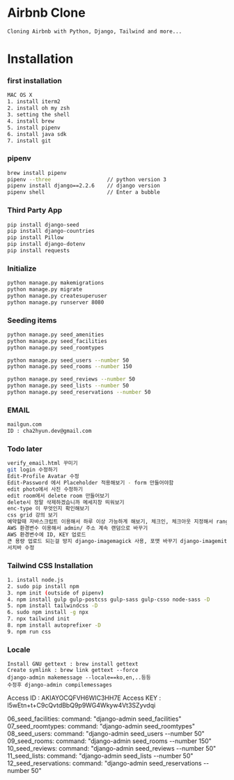# Airbnb Clone

```
Cloning Airbnb with Python, Django, Tailwind and more...
```

# Installation

### first installation

```bash
MAC OS X
1. install iterm2
2. install oh my zsh
3. setting the shell
4. install brew
5. install pipenv
6. install java sdk
7. install git

```

### pipenv

```bash
brew install pipenv
pipenv --three                  // python version 3
pipenv install django==2.2.6    // django version
pipenv shell                    // Enter a bubble
```

### Third Party App

```bash
pip install django-seed
pip install django-countries
pip install Pillow
pip install django-dotenv
pip install requests
```

### Initialize

```bash
python manage.py makemigrations
python manage.py migrate
python manage.py createsuperuser
python manage.py runserver 8080
```

### Seeding items

```bash
python manage.py seed_amenities
python manage.py seed_facilities
python manage.py seed_roomtypes
```

```bash
python manage.py seed_users --number 50
python manage.py seed_rooms --number 150
```

```bash
python manage.py seed_reviews --number 50
python manage.py seed_lists --number 50
python manage.py seed_reservations --number 50
```

### EMAIL

```bash
mailgun.com
ID : cha2hyun.dev@gmail.com
```

### Todo later

```bash
verify_email.html 꾸미기
git login 수정하기
Edit-Profile Avatar 수정
Edit-Password 에서 Placeholder 적용해보기 - form 만들어야함
edit photo에서 사진 수정하기
edit room에서 delete room 만들어보기
delete시 정말 삭제하겠습니까 메세지창 띄워보기
enc-type 이 무엇인지 확인해보기
css grid 강의 보기
예약할때 자바스크립트 이용해서 하루 이상 가능하게 해보기, 체크인, 체크아웃 지정해서 range 설정
AWS 환경변수 이용해서 admin/ 주소 계속 랜덤으로 바꾸기
AWS 환경변수에 ID, KEY 업로드
큰 용량 업로드 되는걸 방지 django-imagemagick 사용, 포맷 바꾸기 django-imagemit
서치바 수정
```

### Tailwind CSS Installation

```bash
1. install node.js
2. sudo pip install npm
3. npm init (outside of pipenv)
4. npm install gulp gulp-postcss gulp-sass gulp-csso node-sass -D
5. npm install tailwindcss -D
6. sudo npm install -g npx
7. npx tailwind init
8. npm install autoprefixer -D
9. npm run css
```

### Locale

```
Install GNU gettext : brew install gettext
Create symlink : brew link gettext --force
django-admin makemessage --locale==ko,en,..등등
수정후 django-admin compilemessages
```

Access ID : AKIAYOCQFVH6WIC3HH7E
Access KEY : l5wEtn+t+C9cQvtdBbQ9p9WG4Wkyw4Vt3SZyvdqi

06_seed_facilities:
command: "django-admin seed_facilities"
07_seed_roomtypes:
command: "django-admin seed_roomtypes"
08_seed_users:
command: "django-admin seed_users --number 50"
09_seed_rooms:
command: "django-admin seed_rooms --number 150"
10_seed_reviews:
command: "django-admin seed_reviews --number 50"
11_seed_lists:
command: "django-admin seed_lists --number 50"
12_seed_reservations:
command: "django-admin seed_reservations --number 50"
